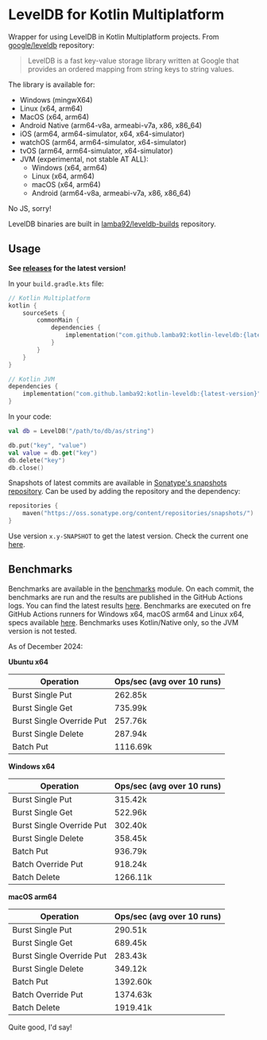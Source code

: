 # LevelDB for Kotlin Multiplatform

Wrapper for using LevelDB in Kotlin Multiplatform projects. 
From [google/leveldb](https://github.com/google/leveldb) repository:

> LevelDB is a fast key-value storage library written at Google that 
provides an ordered mapping from string keys to string values.

The library is available for:
- Windows (mingwX64)
- Linux (x64, arm64)
- MacOS (x64, arm64)
- Android Native (arm64-v8a, armeabi-v7a, x86, x86_64)
- iOS (arm64, arm64-simulator, x64, x64-simulator)
- watchOS (arm64, arm64-simulator, x64-simulator)
- tvOS (arm64, arm64-simulator, x64-simulator)
- JVM (experimental, not stable AT ALL):
  - Windows (x64, arm64)
  - Linux (x64, arm64)
  - macOS (x64, arm64)
  - Android (arm64-v8a, armeabi-v7a, x86, x86_64)

No JS, sorry!

LevelDB binaries are built in [lamba92/leveldb-builds](http://github.com/lamba92/leveldb-builds) repository.

## Usage

**See [releases](https://github.com/lamba92/kotlin-leveldb/releases) for the latest version!**

In your `build.gradle.kts` file:

```kotlin
// Kotlin Multiplatform
kotlin {
    sourceSets {
        commonMain {
            dependencies {
                implementation("com.github.lamba92:kotlin-leveldb:{latest-version}")
            }
        }
    }
}

// Kotlin JVM
dependencies {
    implementation("com.github.lamba92:kotlin-leveldb:{latest-version}")
}
```

In your code:
```kotlin
val db = LevelDB("/path/to/db/as/string")

db.put("key", "value")
val value = db.get("key")
db.delete("key")
db.close()
```

Snapshots of latest commits are available in 
[Sonatype's snapshots repository](https://oss.sonatype.org/content/repositories/snapshots/).
Can be used by adding the repository and the dependency:

```kotlin
repositories {
    maven("https://oss.sonatype.org/content/repositories/snapshots/")
}
```

Use version `x.y-SNAPSHOT` to get the latest version. Check the current one [here](build.gradle.kts#L38).

## Benchmarks

Benchmarks are available in the [benchmarks](benchmarks/src/commonMain/kotlin/com/github/lamba92/leveldb/benchmarks/Main.kt) module. 
On each commit, the benchmarks are run and the results are
published in the GitHub Actions logs. You can find the latest results 
[here](https://github.com/lamba92/kotlin-leveldb/actions/workflows/benchmarks.yml).
Benchmarks are executed on fre GitHub Actions runners for Windows x64, macOS arm64 
and Linux x64, specs available 
[here](https://docs.github.com/en/actions/using-github-hosted-runners/using-github-hosted-runners/about-github-hosted-runners#standard-github-hosted-runners-for-public-repositories).
Benchmarks uses Kotlin/Native only, so the JVM version is not tested.

As of December 2024:

**Ubuntu x64**

| Operation                  | Ops/sec (avg over 10 runs) |
|----------------------------|----------------------------|
| Burst Single Put           | 262.85k                    |
| Burst Single Get           | 735.99k                    |
| Burst Single Override Put  | 257.76k                    |
| Burst Single Delete        | 287.94k                    |
| Batch Put                  | 1116.69k                   |

**Windows x64**

| Operation                  | Ops/sec (avg over 10 runs) |
|----------------------------|----------------------------|
| Burst Single Put           | 315.42k                    |
| Burst Single Get           | 522.96k                    |
| Burst Single Override Put  | 302.40k                    |
| Burst Single Delete        | 358.45k                    |
| Batch Put                  | 936.79k                    |
| Batch Override Put         | 918.24k                    |
| Batch Delete               | 1266.11k                   |


**macOS arm64**

| Operation                  | Ops/sec (avg over 10 runs) |
|----------------------------|----------------------------|
| Burst Single Put           | 290.51k                    |
| Burst Single Get           | 689.45k                    |
| Burst Single Override Put  | 283.43k                    |
| Burst Single Delete        | 349.12k                    |
| Batch Put                  | 1392.60k                   |
| Batch Override Put         | 1374.63k                   |
| Batch Delete               | 1919.41k                   |

Quite good, I'd say!